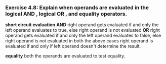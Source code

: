 ### Exercise 4.8: Explain when operands are evaluated in the logical AND , logical OR , and equality operators.

**short circuit evaluation**
**AND** right operand gets evaluated if and only the left operand evaluates to true, else right operand is not evaluated
**OR**  right operand gets evaluated if and only the left operand evaluates to false, else right operand is not evaluated
    in both the above cases right operand is evaluated if and only if left operand doesn't determine the result.   

**equality** both the operands are evaluated to test equality.